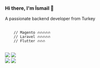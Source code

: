 ### Hi there, I'm İsmail 👋
<div>
  A passionate backend developer from Turkey
  </br>
  </br>
  <code>  
    // Magento 🔥🔥🔥🔥🔥
    // Laravel 🔥🔥🔥🔥🔥
    // Flutter 🔥🔥🔥
  </code>
  </br>
  </br>
</div>
<div align="left">
  
  <img src="https://github-readme-stats.vercel.app/api?username=ismailcaakir&theme=synthwave&include_all_commits=true"> 
  <img src="https://github-readme-streak-stats.herokuapp.com?user=ismailcaakir&theme=synthwave&hide_border=true&date_format=M%20j%5B%2C%20Y%5D&locale=tr"> 
  
  <div align="left">
    <img src="https://komarev.com/ghpvc/?username=ismailcaakir&color=F98B00"> 
    <img src="https://img.shields.io/github/followers/ismailcaakir?style=flat-square&color=F98B00"> 
  </div>

</div>
